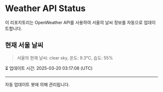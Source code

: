 
# Weather API Status

이 리포지토리는 OpenWeather API를 사용하여 서울의 날씨 정보를 자동으로 업데이트합니다.

## 현재 서울 날씨
> 서울의 현재 날씨: clear sky, 온도: 9.3°C, 습도: 55%

⏳ 업데이트 시간: 2025-03-20 03:17:08 (UTC)

---
자동 업데이트 봇에 의해 관리됩니다.
